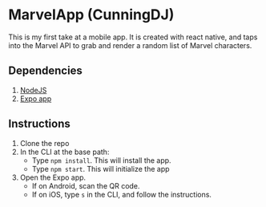 # MarvelApp (CunningDJ)

This is my first take at a mobile app.  It is created with react native, and taps into the Marvel API to grab and render a random list of Marvel characters.

## Dependencies
1. [NodeJS](https://nodejs.org/en/download/)
2. [Expo app](https://expo.io/learn)

## Instructions
1. Clone the repo
2. In the CLI at the base path:
    * Type `npm install`.  This will install the app.
    * Type `npm start`.  This will initialize the app
3. Open the Expo app.
    * If on Android, scan the QR code.
    * If on iOS, type `s` in the CLI, and follow the instructions.
